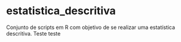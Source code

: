 # estatistica_descritiva
Conjunto de scripts em R com objetivo de se realizar uma estatística descritiva. Teste teste

